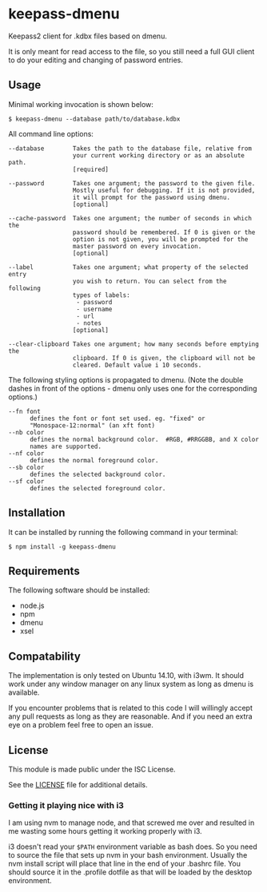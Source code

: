 # keepass-dmenu

Keepass2 client for .kdbx files based on dmenu.

It is only meant for read access to the file, so you still need a full
GUI client to do your editing and changing of password entries.

## Usage

Minimal working invocation is shown below:

```
$ keepass-dmenu --database path/to/database.kdbx
```

All command line options:

```
--database        Takes the path to the database file, relative from
                  your current working directory or as an absolute path.
                  [required]

--password        Takes one argument; the password to the given file.
                  Mostly useful for debugging. If it is not provided,
                  it will prompt for the password using dmenu.
                  [optional]

--cache-password  Takes one argument; the number of seconds in which the
                  password should be remembered. If 0 is given or the
                  option is not given, you will be prompted for the
                  master password on every invocation.
                  [optional]

--label           Takes one argument; what property of the selected entry
                  you wish to return. You can select from the following
                  types of labels:
                   - password
                   - username
                   - url
                   - notes
                  [optional]

--clear-clipboard Takes one argument; how many seconds before emptying the
                  clipboard. If 0 is given, the clipboard will not be
                  cleared. Default value i 10 seconds.

```

The following styling options is propagated to dmenu. (Note the double
dashes in front of the options - dmenu only uses one for the
corresponding options.)

```
--fn font
      defines the font or font set used. eg. "fixed" or
      "Monospace-12:normal" (an xft font)
--nb color
      defines the normal background color.  #RGB, #RRGGBB, and X color
      names are supported.
--nf color
      defines the normal foreground color.
--sb color
      defines the selected background color.
--sf color
      defines the selected foreground color.
```

## Installation

It can be installed by running the following command in your terminal:
```
$ npm install -g keepass-dmenu
```

## Requirements

The following software should be installed:
 - node.js
 - npm
 - dmenu
 - xsel

## Compatability

The implementation is only tested on Ubuntu 14.10, with i3wm. It
should work under any window manager on any linux system as long as
dmenu is available.

If you encounter problems that is related to this code I will
willingly accept any pull requests as long as they are reasonable. And
if you need an extra eye on a problem feel free to open an issue.

## License

This module is made public under the ISC License.

See the [LICENSE](LICENSE) file for additional details.

### Getting it playing nice with i3

I am using nvm to manage node, and that screwed me over and resulted
in me wasting some hours getting it working properly with i3.

i3 doesn't read your `$PATH` environment variable as bash does. So you
need to source the file that sets up nvm in your bash
environment. Usually the nvm install script will place that line in
the end of your .bashrc file. You should source it in the .profile
dotfile as that will be loaded by the desktop environment.
